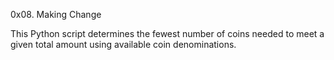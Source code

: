 0x08. Making Change

This Python script determines the fewest number of coins needed to meet a given total amount using available coin denominations.

